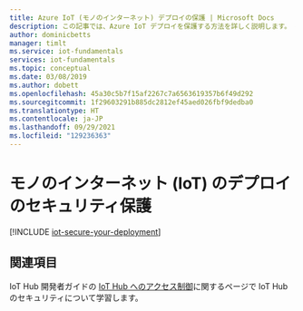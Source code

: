 ```yaml
---
title: Azure IoT (モノのインターネット) デプロイの保護 | Microsoft Docs
description: この記事では、Azure IoT デプロイを保護する方法を詳しく説明します。 各コンポーネントを設定し、デプロイする実装レベルの詳細へリンクします。
author: dominicbetts
manager: timlt
ms.service: iot-fundamentals
services: iot-fundamentals
ms.topic: conceptual
ms.date: 03/08/2019
ms.author: dobett
ms.openlocfilehash: 45a30c5b7f15af2267c7a6563619357b6f49d292
ms.sourcegitcommit: 1f29603291b885dc2812ef45aed026fbf9dedba0
ms.translationtype: HT
ms.contentlocale: ja-JP
ms.lasthandoff: 09/29/2021
ms.locfileid: "129236363"
---
```

# <a name="secure-your-internet-of-things-iot-deployment"></a>モノのインターネット (IoT) のデプロイのセキュリティ保護

[!INCLUDE [iot-secure-your-deployment](../../includes/iot-secure-your-deployment.md)]

## <a name="see-also"></a>関連項目

IoT Hub 開発者ガイドの [IoT Hub へのアクセス制御](../iot-hub/iot-hub-devguide-security.md)に関するページで IoT Hub のセキュリティについて学習します。 
